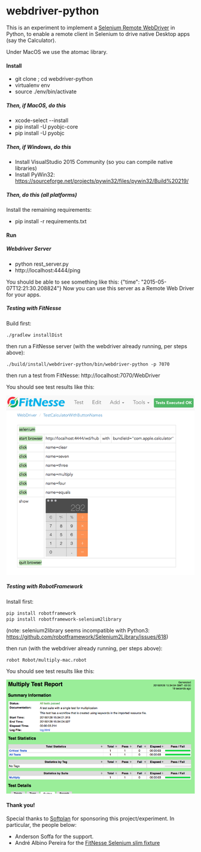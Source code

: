 webdriver-python
================

This is an experiment to implement a [Selenium Remote WebDriver](https://code.google.com/p/selenium/wiki/JsonWireProtocol) in Python, to enable a remote
client in Selenium to drive native Desktop apps (say the Calculator).

Under MacOS we use the atomac library.


#### Install


* git clone <this repo>; cd webdriver-python
* virtualenv env
* source ./env/bin/activate

##### Then, if MacOS, do this
* xcode-select --install
* pip install -U pyobjc-core
* pip install -U pyobjc

##### Then, if Windows, do this
* Install VisualStudio 2015 Community (so you can compile native libraries)
* Install PyWin32: https://sourceforge.net/projects/pywin32/files/pywin32/Build%20219/

##### Then, do this (all platforms)

Install the remaining requirements:

* pip install -r requirements.txt


#### Run

##### Webdriver Server
* python rest_server.py
* http://localhost:4444/ping

You should be able to see something like this: {"time": "2015-05-07T12:21:30.208824"}
Now you can use this server as a Remote Web Driver for your apps.

##### Testing with FitNesse
Build first:

```
./gradlew installDist
```

then run a FitNesse server (with the webdriver already running, per steps above):

```
./build/install/webdriver-python/bin/webdriver-python -p 7070
```

then run a test from FitNesse: http://localhost:7070/WebDriver

You should see test results like this:

![FitNesse - Calculator](fitnesse.png)

##### Testing with RobotFramework

Install first:

```
pip install robotframework
pip install robotframework-selenium2library
```
(note: selenium2library seems incompatible with Python3: https://github.com/robotframework/Selenium2Library/issues/618)

then run (with the webdriver already running, per steps above):

```
robot Robot/multiply-mac.robot

```
You should see test results like this:

![Robot - Calculator](robot.png)


#### Thank you!

Special thanks to [Softplan](http://www.softplan.con.br) for sponsoring this project/experiment. In particular, the people below:

  * Anderson Soffa for the support.
  * André Albino Pereira for the [FitNesse Selenium slim fixture](https://github.com/andreptb/fitnesse-selenium-slim)